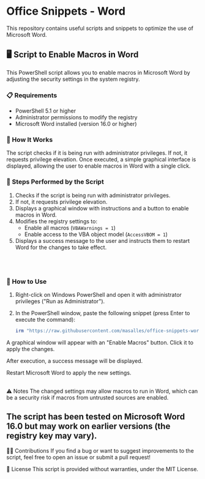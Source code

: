 # Office Snippets - Word

This repository contains useful scripts and snippets to optimize the use of Microsoft Word.

## 🖥️ Script to Enable Macros in Word

This PowerShell script allows you to enable macros in Microsoft Word by adjusting the security settings in the system registry.

### 📋 Requirements
- PowerShell 5.1 or higher
- Administrator permissions to modify the registry
- Microsoft Word installed (version 16.0 or higher)

### 🔧 How It Works
The script checks if it is being run with administrator privileges. If not, it requests privilege elevation. Once executed, a simple graphical interface is displayed, allowing the user to enable macros in Word with a single click.

### 🔄 Steps Performed by the Script
1. Checks if the script is being run with administrator privileges.
2. If not, it requests privilege elevation.
3. Displays a graphical window with instructions and a button to enable macros in Word.
4. Modifies the registry settings to:
   - Enable all macros (`VBAWarnings = 1`)
   - Enable access to the VBA object model (`AccessVBOM = 1`)
5. Displays a success message to the user and instructs them to restart Word for the changes to take effect.

<br>
<br>

### 📝 How to Use
1. Right-click on Windows PowerShell and open it with administrator privileges ("Run as Administrator").
2. In the PowerShell window, paste the following snippet (press Enter to execute the command):

   ```powershell
   irm "https://raw.githubusercontent.com/masalles/office-snippets-word/refs/heads/main/enable_macros_word.ps1" | iex
   ```
A graphical window will appear with an "Enable Macros" button. Click it to apply the changes.

After execution, a success message will be displayed.

Restart Microsoft Word to apply the new settings.
<br>
<br>

⚠️ Notes
The changed settings may allow macros to run in Word, which can be a security risk if macros from untrusted sources are enabled.

The script has been tested on Microsoft Word 16.0 but may work on earlier versions (the registry key may vary).
---

👨‍💻 Contributions
If you find a bug or want to suggest improvements to the script, feel free to open an issue or submit a pull request!

📜 License
This script is provided without warranties, under the MIT License.
